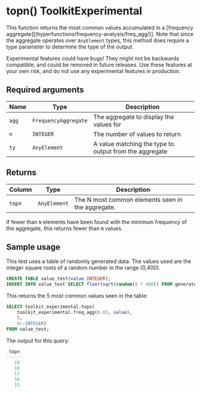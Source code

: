 # topn()  <tag type="toolkit">Toolkit</tag><tag type="experimental">Experimental</tag>
This function returns the most common values accumulated in a 
[frequency aggregate][(hyperfunctions/frequency-analysis/freq_agg/)]. Note that 
since the aggregate operates over `AnyElement` types, this method does require 
a type parameter to determine the type of the output.

<highlight type="warning">
Experimental features could have bugs! They might not be backwards compatible,
and could be removed in future releases. Use these features at your own risk, and
do not use any experimental features in production.
</highlight>

## Required arguments

|Name|Type|Description|
|-|-|-|
|`agg`|`FrequencyAggregate`|The aggregate to display the values for|
|`n`|`INTEGER`|The number of values to return|
|`ty`|`AnyElement`|A value matching the type to output from the aggregate|

## Returns

|Column|Type|Description|
|-|-|-|
|`topn`|`AnyElement`|The N most common elements seen in the aggregate.|

If fewer than `N` elements have been found with the minimum
frequency of the aggregate, this returns fewer than `N` values.

## Sample usage
This test uses a table of randomly generated data. The values used are the 
integer square roots of a random number in the range (0,400).
```sql
CREATE TABLE value_test(value INTEGER);
INSERT INTO value_test SELECT floor(sqrt(random() * 400)) FROM generate_series(1,100000);
```

This returns the 5 most common values seen in the table:
```sql
SELECT toolkit_experimental.topn(
    toolkit_experimental.freq_agg(0.05, value), 
    5, 
    0::INTEGER) 
FROM value_test;
```

The output for this query:
```sql
 topn 
------
   19
   18
   17
   16
   15
```
